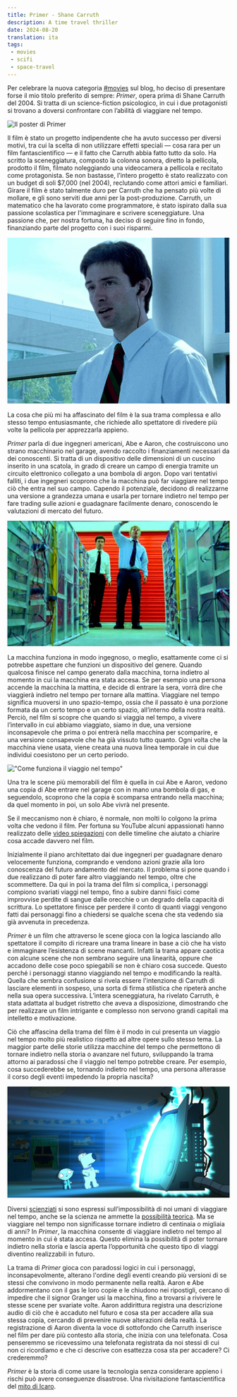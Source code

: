 ```yaml
---
title: Primer - Shane Carruth 
description: A time travel thriller
date: 2024-08-20
translation: ita
tags:
 - movies
 - scifi
 - space-travel
---
```


Per celebrare la nuova categoria [#movies](/tags/movies/) sul blog, ho deciso di presentare forse il mio titolo preferito di sempre: *Primer*, opera prima di Shane Carruth del 2004. Si tratta di un science-fiction psicologico, in cui i due protagonisti si trovano a doversi confrontare con l’abilità di viaggiare nel tempo.

![Il poster di Primer](https://upload.wikimedia.org/wikipedia/en/f/f7/Primer_%282004_film_poster%29.jpg "Il poster di Primer")

Il film è stato un progetto indipendente che ha avuto successo per diversi motivi, tra cui la scelta di non utilizzare effetti speciali — cosa rara per un film fantascientifico — e il fatto che Carruth abbia fatto tutto da solo. Ha scritto la sceneggiatura, composto la colonna sonora, diretto la pellicola, prodotto il film, filmato noleggiando una videocamera a pellicola e recitato come protagonista. Se non bastasse, l’intero progetto è stato realizzato con un budget di soli $7,000 (nel 2004), reclutando come attori amici e familiari. Girare il film è stato talmente duro per Carruth che ha pensato più volte di mollare, e gli sono serviti due anni per la post-produzione. Carruth, un matematico che ha lavorato come programmatore, è stato ispirato dalla sua passione scolastica per l'immaginare e scrivere sceneggiature. Una passione che, per nostra fortuna, ha deciso di seguire fino in fondo, finanziando parte del progetto con i suoi risparmi.

![Shane Carruth in Primer](/assets/img/carruth_in_primer.png "Shane Carruth in Primer")

La cosa che più mi ha affascinato del film è la sua trama complessa e allo stesso tempo entusiasmante, che richiede allo spettatore di rivedere più volte la pellicola per apprezzarla appieno.

_Primer_ parla di due ingegneri americani, Abe e Aaron, che costruiscono uno strano macchinario nel garage, avendo raccolto i finanziamenti necessari da dei conoscenti. Si tratta di un dispositivo delle dimensioni di un cuscino inserito in una scatola, in grado di creare un campo di energia tramite un circuito elettronico collegato a una bombola di argon. Dopo vari tentativi falliti, i due ingegneri scoprono che la macchina può far viaggiare nel tempo ciò che entra nel suo campo. Capendo il potenziale, decidono di realizzarne una versione a grandezza umana e usarla per tornare indietro nel tempo per fare trading sulle azioni e guadagnare facilmente denaro, conoscendo le valutazioni di mercato del futuro.

!["Una scena del film"](/assets/img/primer_machines.jpg "Una scena del film")

La macchina funziona in modo ingegnoso, o meglio, esattamente come ci si potrebbe aspettare che funzioni un dispositivo del genere. Quando qualcosa finisce nel campo generato dalla macchina, torna indietro al momento in cui la macchina era stata accesa. Se per esempio una persona accende la macchina la mattina, e decide di entrare la sera, vorrà dire che viaggierà indietro nel tempo per tornare alla mattina. Viaggiare nel tempo significa muoversi in uno spazio-tempo, ossia che il passato è una porzione formata da un certo tempo e un certo spazio, all’interno della nostra realtà. Perciò, nel film si scopre che quando si viaggia nel tempo, a vivere l’intervallo in cui abbiamo viaggiato, siamo in due, una versione inconsapevole che prima o poi entrerà nella macchina per scomparire, e una versione consapevole che ha già vissuto tutto quanto. Ogni volta che la macchina viene usata, viene creata una nuova linea temporale in cui due individui coesistono per un certo periodo.

!["Come funziona il viaggio nel tempo"](https://upload.wikimedia.org/wikipedia/commons/8/84/Time_Travel_Method-2.svg "Come funziona il viaggio nel tempo")

Una tra le scene più memorabili del film è quella in cui Abe e Aaron, vedono una copia di Abe entrare nel garage con in mano una bombola di gas, e seguendolo, scoprono che la copia è scomparsa entrando nella macchina; da quel momento in poi, un solo Abe vivrà nel presente.

Se il meccanismo non è chiaro, è normale, non molti lo colgono la prima volta che vedono il film. Per fortuna su YouTube alcuni appassionati hanno realizzato delle [video spiegazioni](https://www.youtube.com/watch?v=-sf9fChyRoc) con delle timeline che aiutato a chiarire cosa accade davvero nel film. 

Inizialmente il piano architettato dai due ingegneri per guadagnare denaro velocemente funziona, comprando e vendono azioni grazie alla loro conoscenza del futuro andamento del mercato. Il problema si pone quando i due realizzano di poter fare altro viaggiando nel tempo, oltre che scommettere. Da qui in poi la trama del film si complica, i personaggi compiono svariati viaggi nel tempo, fino a subire danni fisici come improvvise perdite di sangue dalle orecchie o un degrado della capacità di scrittura. Lo spettatore finisce per perdere il conto di quanti viaggi vengono fatti dai personaggi fino a chiedersi se qualche scena che sta vedendo sia già avvenuta in precedenza.

*Primer* è un film che attraverso le scene gioca con la logica lasciando allo spettatore il compito di ricreare una trama lineare in base a ciò che ha visto e immaginare l’esistenza di scene mancanti. Infatti la trama appare caotica con alcune scene che non sembrano seguire una linearità, oppure che accadono delle cose poco spiegabili se non è chiaro cosa succede. Questo perché i personaggi stanno viaggiando nel tempo e modificando la realtà. Quella che sembra confusione si rivela essere l'intenzione di Carruth di lasciare elementi in sospeso, una sorta di firma stilistica che ripeterà anche nella sua opera successiva. L’intera sceneggiatura, ha rivelato Carruth, è stata adattata al budget ristretto che aveva a disposizione, dimostrando che per realizzare un film intrigante e complesso non servono grandi capitali ma intelletto e motivazione.

Ciò che affascina della trama del film è il modo in cui presenta un viaggio nel tempo molto più realistico rispetto ad altre opere sullo stesso tema. La maggior parte delle storie utilizza macchine del tempo che permettono di tornare indietro nella storia o avanzare nel futuro, sviluppando la trama attorno ai paradossi che il viaggio nel tempo potrebbe creare. Per esempio, cosa succederebbe se, tornando indietro nel tempo, una persona alterasse il corso degli eventi impedendo la propria nascita?

![Stewie Griffin e la sua macchina del tempo](/assets/img/Stewies-Time-Machine.png "Stewie Griffin e la sua macchina del tempo")

Diversi [scienziati](https://en.m.wikipedia.org/wiki/Hawking's_time_traveller_party) si sono espressi sull’impossibilità di noi umani di viaggiare nel tempo, anche se la scienza ne ammette la [possibilità teorica](https://www.scientificamerican.com/article/is-time-travel-possible/). Ma se viaggiare nel tempo non significasse tornare indietro di centinaia o migliaia di anni? In *Primer*, la macchina consente di viaggiare indietro nel tempo al momento in cui è stata accesa. Questo elimina la possibilità di poter tornare indietro nella storia e lascia aperta l’opportunità che questo tipo di viaggi diventino realizzabili in futuro.

La trama di _Primer_ gioca con paradossi logici in cui i personaggi, inconsapevolmente, alterano l'ordine degli eventi creando più versioni di se stessi che convivono in modo permanente nella realtà. Aaron e Abe addormentano con il gas le loro copie e le chiudono nei ripostigli, cercano di impedire che il signor Granger usi la macchina, fino a trovarsi a rivivere le stesse scene per svariate volte. Aaron addirittura registra una descrizione audio di ciò che è accaduto nel futuro e cosa sta per accadere alla sua stessa copia, cercando di prevenire nuove alterazioni della realtà. La registrazione di Aaron diventa la voce di sottofondo che Carruth inserisce nel film per dare più contesto alla storia, che inizia con una telefonata. Cosa penseremmo se ricevessimo una telefonata registrata da noi stessi di cui non ci ricordiamo e che ci descrive con esattezza cosa sta per accadere? Ci crederemmo?

*Primer* è la storia di come usare la tecnologia senza  considerare appieno i rischi può avere conseguenze disastrose. Una rivisitazione fantascientifica del [mito di Icaro](https://it.wikipedia.org/wiki/Icaro).